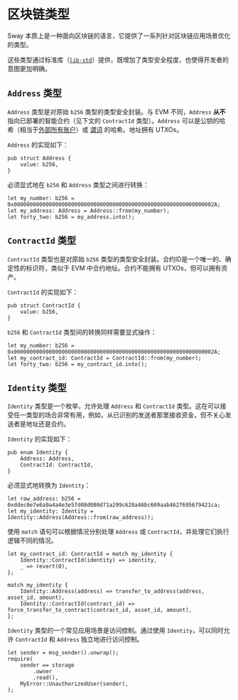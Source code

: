 # 区块链类型

Sway 本质上是一种面向区块链的语言，它提供了一系列针对区块链应用场景优化的类型。

这些类型通过标准库（[`lib-std`](https://github.com/FuelLabs/sway/tree/master/sway-lib-std)）提供，既增加了类型安全程度，也使得开发者的意图更加明确。

## `Address` 类型

<!-- This section should explain the `Address` type -->
<!-- address:example:start -->
`Address` 类型是对原始 `b256` 类型的类型安全封装。与 EVM 不同，`Address` **从不** 指向已部署的智能合约（见下文的 `ContractId` 类型）。`Address` 可以是公钥的哈希（相当于[外部所有账户](https://ethereum.org/en/whitepaper/#ethereum-accounts)）或 [谓词](../sway-program-types/predicates) 的哈希。地址拥有 UTXOs。
<!-- address:example:end -->

`Address` 的实现如下：

```sway
pub struct Address {
    value: b256,
}
```

必须显式地在 `b256` 和 `Address` 类型之间进行转换：

```sway
let my_number: b256 = 0x000000000000000000000000000000000000000000000000000000000000002A;
let my_address: Address = Address::from(my_number);
let forty_two: b256 = my_address.into();
```

## `ContractId` 类型

<!-- This section should explain the `ContractId` type -->
<!-- contract_id:example:start -->
`ContractId` 类型也是对原始 `b256` 类型的类型安全封装。合约ID是一个唯一的、确定性的标识符，类似于 EVM 中合约地址。合约不能拥有 UTXOs，但可以拥有资产。
<!-- contract_id:example:end -->

`ContractId` 的实现如下：

```sway
pub struct ContractId {
    value: b256,
}
```

`b256` 和 `ContractId` 类型间的转换同样需要显式操作：

```sway
let my_number: b256 = 0x000000000000000000000000000000000000000000000000000000000000002A;
let my_contract_id: ContractId = ContractId::from(my_number);
let forty_two: b256 = my_contract_id.into();
```

## `Identity` 类型

<!-- This section should explain the `Identity` type -->
<!-- identity:example:start -->
`Identity` 类型是一个枚举，允许处理 `Address` 和 `ContractId` 类型。这在可以接受任一类型的场合非常有用，例如，从已识别的发送者那里接收资金，但不关心发送者是地址还是合约。
<!-- identity:example:end -->

`Identity` 的实现如下：

```sway
pub enum Identity {
    Address: Address,
    ContractId: ContractId,
}
```

必须显式地转换为 `Identity`：

```sway
let raw_address: b256 = 0xddec0e7e6a9a4a4e3e57d08d080d71a299c628a46bc609aab4627695679421ca;
let my_identity: Identity = Identity::Address(Address::from(raw_address));

```

使用 `match` 语句可以根据情况分别处理 `Address` 或 `ContractId`，并处理它们执行逻辑不同的情况。

```sway
let my_contract_id: ContractId = match my_identity {
    Identity::ContractId(identity) => identity,
    _ => revert(0),
};
```

```sway
match my_identity {
    Identity::Address(address) => transfer_to_address(address, asset_id, amount),
    Identity::ContractId(contract_id) => force_transfer_to_contract(contract_id, asset_id, amount),
};
```
<!-- This section should explain the use case for the `Identity` type -->
<!-- use_identity:example:start -->
`Identity` 类型的一个常见应用场景是访问控制。通过使用 `Identity`，可以同时允许 `ContractId` 和 `Address` 独立地进行访问控制。
<!-- use_identity:example:end -->

```sway
let sender = msg_sender().unwrap();
require(
    sender == storage
        .owner
        .read(),
    MyError::UnauthorizedUser(sender),
);

```
